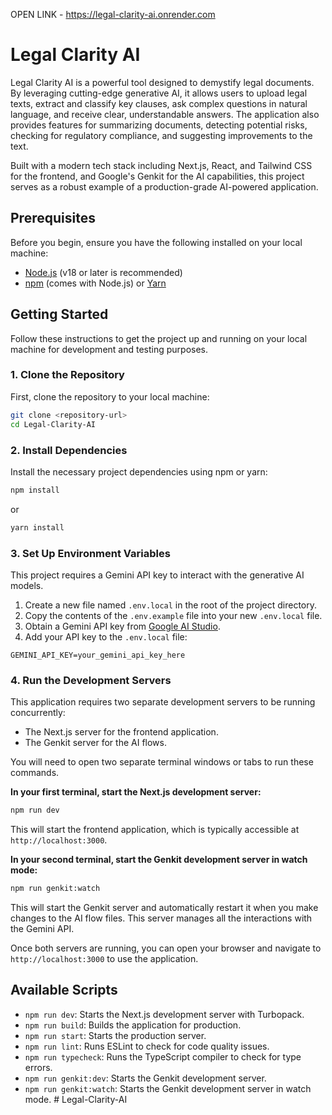 OPEN LINK - https://legal-clarity-ai.onrender.com
# Legal Clarity AI

Legal Clarity AI is a powerful tool designed to demystify legal documents. By leveraging cutting-edge generative AI, it allows users to upload legal texts, extract and classify key clauses, ask complex questions in natural language, and receive clear, understandable answers. The application also provides features for summarizing documents, detecting potential risks, checking for regulatory compliance, and suggesting improvements to the text.

Built with a modern tech stack including Next.js, React, and Tailwind CSS for the frontend, and Google's Genkit for the AI capabilities, this project serves as a robust example of a production-grade AI-powered application.

## Prerequisites

Before you begin, ensure you have the following installed on your local machine:
- [Node.js](https://nodejs.org/en) (v18 or later is recommended)
- [npm](https://www.npmjs.com/get-npm) (comes with Node.js) or [Yarn](https://yarnpkg.com/)

## Getting Started

Follow these instructions to get the project up and running on your local machine for development and testing purposes.

### 1. Clone the Repository

First, clone the repository to your local machine:

```bash
git clone <repository-url>
cd Legal-Clarity-AI
```

### 2. Install Dependencies

Install the necessary project dependencies using npm or yarn:

```bash
npm install
```
or
```bash
yarn install
```

### 3. Set Up Environment Variables

This project requires a Gemini API key to interact with the generative AI models.

1.  Create a new file named `.env.local` in the root of the project directory.
2.  Copy the contents of the `.env.example` file into your new `.env.local` file.
3.  Obtain a Gemini API key from [Google AI Studio](https://aistudio.google.com/app/apikey).
4.  Add your API key to the `.env.local` file:

```
GEMINI_API_KEY=your_gemini_api_key_here
```

### 4. Run the Development Servers

This application requires two separate development servers to be running concurrently:
- The Next.js server for the frontend application.
- The Genkit server for the AI flows.

You will need to open two separate terminal windows or tabs to run these commands.

**In your first terminal, start the Next.js development server:**

```bash
npm run dev
```
This will start the frontend application, which is typically accessible at `http://localhost:3000`.

**In your second terminal, start the Genkit development server in watch mode:**

```bash
npm run genkit:watch
```
This will start the Genkit server and automatically restart it when you make changes to the AI flow files. This server manages all the interactions with the Gemini API.

Once both servers are running, you can open your browser and navigate to `http://localhost:3000` to use the application.

## Available Scripts

- `npm run dev`: Starts the Next.js development server with Turbopack.
- `npm run build`: Builds the application for production.
- `npm run start`: Starts the production server.
- `npm run lint`: Runs ESLint to check for code quality issues.
- `npm run typecheck`: Runs the TypeScript compiler to check for type errors.
- `npm run genkit:dev`: Starts the Genkit development server.
- `npm run genkit:watch`: Starts the Genkit development server in watch mode.
#   L e g a l - C l a r i t y - A I 
 
 
